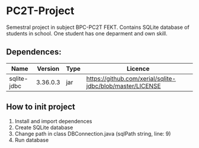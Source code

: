 # PC2T-Project
Semestral project in subject BPC-PC2T FEKT. Contains SQLite database of students in school. 
One student has one deparment and own skill.

## Dependences:

| Name        | Version  | Type | Licence                                                   | 
|-------------|----------|------|-----------------------------------------------------------|
| sqlite-jdbc | 3.36.0.3 | jar  | https://github.com/xerial/sqlite-jdbc/blob/master/LICENSE |

## How to init project
1. Install and import dependences
2. Create SQLite database
3. Change path in class DBConnection.java (sqlPath string, line: 9)
4. Run database
